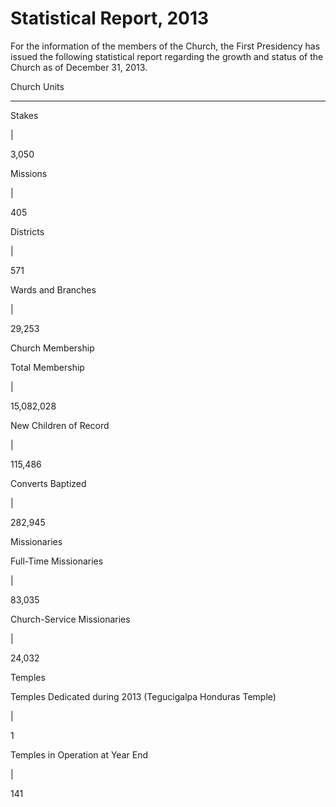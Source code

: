 # Statistical Report, 2013

For the information of the members of the Church, the First Presidency has
issued the following statistical report regarding the growth and status of the
Church as of December 31, 2013.

Church Units  
  
---  
  
Stakes

|

3,050  
  
Missions

|

405  
  
Districts

|

571  
  
Wards and Branches

|

29,253  
  
Church Membership  
  
Total Membership

|

15,082,028  
  
New Children of Record

|

115,486  
  
Converts Baptized

|

282,945  
  
Missionaries  
  
Full-Time Missionaries

|

83,035  
  
Church-Service Missionaries

|

24,032  
  
Temples  
  
Temples Dedicated during 2013 (Tegucigalpa Honduras Temple)

|

1  
  
Temples in Operation at Year End

|

141  
  


